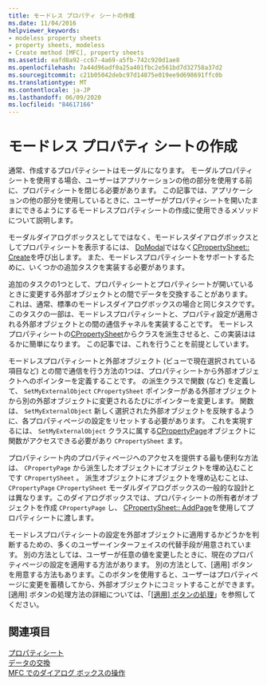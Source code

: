 ```yaml
---
title: モードレス プロパティ シートの作成
ms.date: 11/04/2016
helpviewer_keywords:
- modeless property sheets
- property sheets, modeless
- Create method [MFC], property sheets
ms.assetid: eafd8a92-cc67-4a69-a5fb-742c920d1ae8
ms.openlocfilehash: 7a44d96adf0a25a401fbc2e561bd7d32758a37d2
ms.sourcegitcommit: c21b05042debc97d14875e019ee9d698691ffc0b
ms.translationtype: MT
ms.contentlocale: ja-JP
ms.lasthandoff: 06/09/2020
ms.locfileid: "84617166"
---
```

# <a name="creating-a-modeless-property-sheet"></a>モードレス プロパティ シートの作成

通常、作成するプロパティシートはモーダルになります。 モーダルプロパティシートを使用する場合、ユーザーはアプリケーションの他の部分を使用する前に、プロパティシートを閉じる必要があります。 この記事では、アプリケーションの他の部分を使用しているときに、ユーザーがプロパティシートを開いたままにできるようにするモードレスプロパティシートの作成に使用できるメソッドについて説明します。

モーダルダイアログボックスとしてではなく、モードレスダイアログボックスとしてプロパティシートを表示するには、 [DoModal](reference/cpropertysheet-class.md#domodal)ではなく[CPropertySheet:: Create](reference/cpropertysheet-class.md#create)を呼び出します。 また、モードレスプロパティシートをサポートするために、いくつかの追加タスクを実装する必要があります。

追加のタスクの1つとして、プロパティシートとプロパティシートが開いているときに変更する外部オブジェクトとの間でデータを交換することがあります。 これは、通常、標準のモードレスダイアログボックスの場合と同じタスクです。 このタスクの一部は、モードレスプロパティシートと、プロパティ設定が適用される外部オブジェクトとの間の通信チャネルを実装することです。 モードレスプロパティシートの[CPropertySheet](reference/cpropertysheet-class.md)からクラスを派生させると、この実装ははるかに簡単になります。 この記事では、これを行うことを前提としています。

モードレスプロパティシートと外部オブジェクト (ビューで現在選択されている項目など) との間で通信を行う方法の1つは、プロパティシートから外部オブジェクトへのポインターを定義することです。 の派生クラスで関数 (など) を定義して、 `SetMyExternalObject` `CPropertySheet` ポインターがある外部オブジェクトから別の外部オブジェクトに変更されるたびにポインターを変更します。 関数は、 `SetMyExternalObject` 新しく選択された外部オブジェクトを反映するように、各プロパティページの設定をリセットする必要があります。 これを実現するには、 `SetMyExternalObject` クラスに属する[CPropertyPage](reference/cpropertypage-class.md)オブジェクトに関数がアクセスできる必要があり `CPropertySheet` ます。

プロパティシート内のプロパティページへのアクセスを提供する最も便利な方法は、 `CPropertyPage` から派生したオブジェクトにオブジェクトを埋め込むことです `CPropertySheet` 。 派生オブジェクトにオブジェクトを埋め込むことは、 `CPropertyPage` `CPropertySheet` モーダルダイアログボックスの一般的な設計とは異なります。このダイアログボックスでは、プロパティシートの所有者がオブジェクトを作成 `CPropertyPage` し、 [CPropertySheet:: AddPage](reference/cpropertysheet-class.md#addpage)を使用してプロパティシートに渡します。

モードレスプロパティシートの設定を外部オブジェクトに適用するかどうかを判断するための、多くのユーザーインターフェイスの代替手段が用意されています。 別の方法としては、ユーザーが任意の値を変更したときに、現在のプロパティページの設定を適用する方法があります。 別の方法として、[適用] ボタンを用意する方法もあります。このボタンを使用すると、ユーザーはプロパティページに変更を蓄積してから、外部オブジェクトにコミットすることができます。 [適用] ボタンの処理方法の詳細については、「[[適用] ボタンの処理](handling-the-apply-button.md)」を参照してください。

## <a name="see-also"></a>関連項目

[プロパティシート](property-sheets-mfc.md)<br/>
[データの交換](exchanging-data.md)<br/>
[MFC でのダイアログ ボックスの操作](life-cycle-of-a-dialog-box.md)
